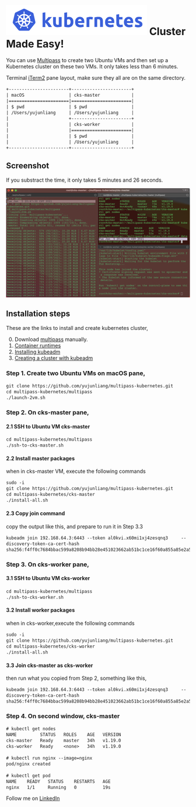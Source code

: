 # ![Kubernetes](./images/kubernetes.png) Cluster Made Easy!

You can use [Multipass](https://multipass.run/) to create two Ubuntu VMs and then set up a Kubernetes cluster on these two VMs. It only takes less than 6 minutes.


Terminal [iTerm2](https://iterm2.com/) pane layout, make sure they all are on the same directory.

```
+-----------------------+-----------------------+
| macOS                 | cks-master            |
|=======================|=======================|
| $ pwd                 | $ pwd                 |
| /Users/yujunliang     | /Users/yujunliang     |
|                       +-----------------------+
|                       | cks-worker            |
|                       |=======================|
|                       | $ pwd                 |
|                       | /Users/yujunliang     |
+-----------------------+-----------------------+
```

## Screenshot

If you substract the time, it only takes 5 minutes and 26 seconds.


![Screenshot](./images/screenshot.png)


## Installation steps

These are the links to install and create kubernetes cluster,

0. Download [multipass](https://multipass.run/) manually.
1. [Container runtimes](https://kubernetes.io/docs/setup/production-environment/container-runtimes/)
2. [Installing kubeadm](https://kubernetes.io/docs/setup/production-environment/tools/kubeadm/install-kubeadm/)
3. [Creating a cluster with kubeadm](https://kubernetes.io/docs/setup/production-environment/tools/kubeadm/create-cluster-kubeadm/)

### Step 1. Create two Ubuntu VMs on macOS pane,

```
git clone https://github.com/yujunliang/multipass-kubernetes.git
cd multipass-kubernetes/multipass
./launch-2vm.sh
```

### Step 2. On cks-master pane,

#### 2.1 SSH to Ubuntu VM cks-master 

```
cd multipass-kubernetes/multipass
./ssh-to-cks-master.sh
```

#### 2.2 Install master packages

when in cks-master VM, execute the following commands

```
sudo -i
git clone https://github.com/yujunliang/multipass-kubernetes.git
cd multipass-kubernetes/cks-master
./install-all.sh
```

#### 2.3 Copy join command

copy the output like this, and prepare to run it in Step 3.3

```
kubeadm join 192.168.64.3:6443 --token al0kvi.x60mi1xj4zesqnq3     --discovery-token-ca-cert-hash sha256:f4ff0c7684bbac599a8208b94bb28e451023662ab51bc1ce16f60a855a85e2a5
```

### Step 3. On cks-worker pane,

#### 3.1 SSH to Ubuntu VM cks-worker
```
cd multipass-kubernetes/multipass
./ssh-to-cks-worker.sh
```

#### 3.2 Install worker packages
when in cks-worker,execute the following commands

```
sudo -i
git clone https://github.com/yujunliang/multipass-kubernetes.git
cd multipass-kubernetes/cks-worker
./install-all.sh
```

#### 3.3 Join cks-master as cks-worker

then run what you copied from Step 2, something like this,

```
kubeadm join 192.168.64.3:6443 --token al0kvi.x60mi1xj4zesqnq3     --discovery-token-ca-cert-hash sha256:f4ff0c7684bbac599a8208b94bb28e451023662ab51bc1ce16f60a855a85e2a5
```

### Step 4. On second window, cks-master

```
# kubectl get nodes
NAME         STATUS   ROLES    AGE   VERSION
cks-master   Ready    master   34h   v1.19.0
cks-worker   Ready    <none>   34h   v1.19.0

# kubectl run nginx --image=nginx
pod/nginx created

# kubectl get pod
NAME    READY   STATUS    RESTARTS   AGE
nginx   1/1     Running   0          19s
```


Follow me on [LinkedIn](https://www.linkedin.com/in/yujunliang/)
